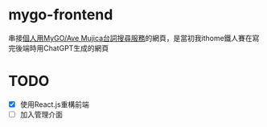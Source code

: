 # mygo-frontend
串接[個人用MyGO/Ave Mujica台詞搜尋服務](https://github.com/c8763yee/mygo-backend)的網頁，是當初我ithome鐵人賽在寫完後端時用ChatGPT生成的網頁

# TODO
- [x] 使用React.js重構前端
- [ ] 加入管理介面
